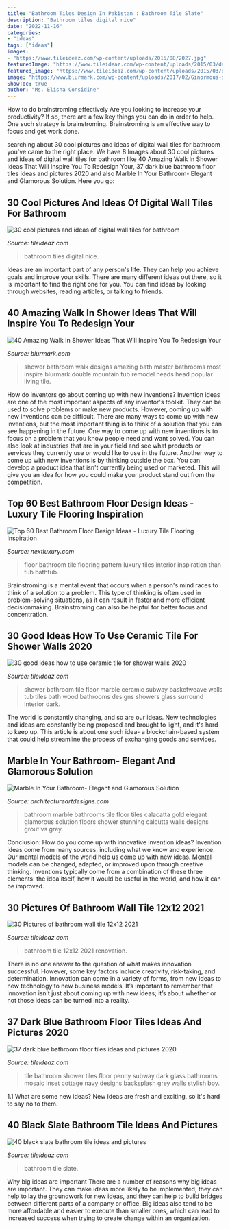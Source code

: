 ```yaml
---
title: "Bathroom Tiles Design In Pakistan : Bathroom Tile Slate"
description: "Bathroom tiles digital nice"
date: "2022-11-16"
categories:
- "ideas"
tags: ["ideas"]
images:
- "https://www.tileideaz.com/wp-content/uploads/2015/08/2027.jpg"
featuredImage: "https://www.tileideaz.com/wp-content/uploads/2015/03/dark_blue_bathroom_floor_tiles_10.jpg"
featured_image: "https://www.tileideaz.com/wp-content/uploads/2015/03/dark_blue_bathroom_floor_tiles_10.jpg"
image: "https://www.blurmark.com/wp-content/uploads/2017/02/Ginormous-shower.jpg"
ShowToc: true
author: "Ms. Elisha Considine"
---
```



How to do brainstroming effectively
Are you looking to increase your productivity? If so, there are a few key things you can do in order to help. One such strategy is brainstroming. Brainstroming is an effective way to focus and get work done.

	

		
searching about 30 cool pictures and ideas of digital wall tiles for bathroom you've came to the right place. We have 8 Images about 30 cool pictures and ideas of digital wall tiles for bathroom like 40 Amazing Walk In Shower Ideas That Will Inspire You To Redesign Your, 37 dark blue bathroom floor tiles ideas and pictures 2020 and also Marble In Your Bathroom- Elegant and Glamorous Solution. Here you go:
		
    
## 30 Cool Pictures And Ideas Of Digital Wall Tiles For Bathroom

<img loading=lazy src="http://www.tileideaz.com/wp-content/uploads/2015/11/nice-black-and-white-floral-bathroom-tiles-design.jpg" onerror="this.onerror=null;this.src='https://tse4.mm.bing.net/th?id=OIP.42lDDqZXCVljn676ItA-HgHaJ4&amp;pid=15.1';" alt="30 cool pictures and ideas of digital wall tiles for bathroom">

_Source: tileideaz.com_

>bathroom tiles digital nice. 

	

Ideas are an important part of any person's life. They can help you achieve goals and improve your skills. There are many different ideas out there, so it is important to find the right one for you. You can find ideas by looking through websites, reading articles, or talking to friends.

    
## 40 Amazing Walk In Shower Ideas That Will Inspire You To Redesign Your

<img loading=lazy src="https://www.blurmark.com/wp-content/uploads/2017/02/Ginormous-shower.jpg" onerror="this.onerror=null;this.src='https://tse4.mm.bing.net/th?id=OIP.JzAeUEwbqxS_fqgBdVyyKgHaLH&amp;pid=15.1';" alt="40 Amazing Walk In Shower Ideas That Will Inspire You To Redesign Your">

_Source: blurmark.com_

>shower bathroom walk designs amazing bath master bathrooms most inspire blurmark double mountain tub remodel heads head popular living tile. 

	

How do inventors go about coming up with new inventions?
Invention ideas are one of the most important aspects of any inventor's toolkit. They can be used to solve problems or make new products. However, coming up with new inventions can be difficult. There are many ways to come up with new inventions, but the most important thing is to think of a solution that you can see happening in the future.
One way to come up with new inventions is to focus on a problem that you know people need and want solved. You can also look at industries that are in your field and see what products or services they currently use or would like to use in the future. Another way to come up with new inventions is by thinking outside the box. You can develop a product idea that isn't currently being used or marketed. This will give you an idea for how you could make your product stand out from the competition.

    
## Top 60 Best Bathroom Floor Design Ideas - Luxury Tile Flooring Inspiration

<img loading=lazy src="http://nextluxury.com/wp-content/uploads/pattern-bathroom-floor-ideas.jpg" onerror="this.onerror=null;this.src='https://tse1.mm.bing.net/th?id=OIP.sQ-HJ3Sq-0MpZUjYxhbmlQAAAA&amp;pid=15.1';" alt="Top 60 Best Bathroom Floor Design Ideas - Luxury Tile Flooring Inspiration">

_Source: nextluxury.com_

>floor bathroom tile flooring pattern luxury tiles interior inspiration than tub bathtub. 

	

Brainstroming is a mental event that occurs when a person's mind races to think of a solution to a problem. This type of thinking is often used in problem-solving situations, as it can result in faster and more efficient decisionmaking. Brainstroming can also be helpful for better focus and concentration.

    
## 30 Good Ideas How To Use Ceramic Tile For Shower Walls 2020

<img loading=lazy src="https://www.tileideaz.com/wp-content/uploads/2015/08/2027.jpg" onerror="this.onerror=null;this.src='https://tse2.mm.bing.net/th?id=OIP.tPcU5X9LJXz_0iupKKEImwHaLH&amp;pid=15.1';" alt="30 good ideas how to use ceramic tile for shower walls 2020">

_Source: tileideaz.com_

>shower bathroom tile floor marble ceramic subway basketweave walls tub tiles bath wood bathrooms designs showers glass surround interior dark. 

	

The world is constantly changing, and so are our ideas. New technologies and ideas are constantly being proposed and brought to light, and it's hard to keep up. This article is about one such idea- a blockchain-based system that could help streamline the process of exchanging goods and services.

    
## Marble In Your Bathroom- Elegant And Glamorous Solution

<img loading=lazy src="https://www.architectureartdesigns.com/wp-content/uploads/2014/08/53.jpg" onerror="this.onerror=null;this.src='https://tse1.mm.bing.net/th?id=OIP.negiio-p9XwHb8puOna6gQHaKT&amp;pid=15.1';" alt="Marble In Your Bathroom- Elegant and Glamorous Solution">

_Source: architectureartdesigns.com_

>bathroom marble bathrooms tile floor tiles calacatta gold elegant glamorous solution floors shower stunning calcutta walls designs grout vs grey. 

	

Conclusion: How do you come up with innovative invention ideas?
Invention ideas come from many sources, including what we know and experience. Our mental models of the world help us come up with new ideas. Mental models can be changed, adapted, or improved upon through creative thinking. Inventions typically come from a combination of these three elements: the idea itself, how it would be useful in the world, and how it can be improved.

    
## 30 Pictures Of Bathroom Wall Tile 12x12 2021

<img loading=lazy src="https://www.tileideaz.com/wp-content/uploads/2015/12/small-bathroom-renovation-ideas-as-luxury-bathroom-as-additional-suggestion-for-make-a-perfect-Bathroom-design-134-1024x1536.jpg" onerror="this.onerror=null;this.src='https://tse3.mm.bing.net/th?id=OIP.wyFZd2UxbarT3_U7UtEP0gHaLH&amp;pid=15.1';" alt="30 Pictures of bathroom wall tile 12x12 2021">

_Source: tileideaz.com_

>bathroom tile 12x12 2021 renovation. 

	

There is no one answer to the question of what makes innovation successful. However, some key factors include creativity, risk-taking, and determination. Innovation can come in a variety of forms, from new ideas to new technology to new business models. It’s important to remember that innovation isn’t just about coming up with new ideas; it’s about whether or not those ideas can be turned into a reality.

    
## 37 Dark Blue Bathroom Floor Tiles Ideas And Pictures 2020

<img loading=lazy src="https://www.tileideaz.com/wp-content/uploads/2015/03/dark_blue_bathroom_floor_tiles_10.jpg" onerror="this.onerror=null;this.src='https://tse1.mm.bing.net/th?id=OIP.56tdiItApg6xsInGgj_3XgHaKn&amp;pid=15.1';" alt="37 dark blue bathroom floor tiles ideas and pictures 2020">

_Source: tileideaz.com_

>tile bathroom shower tiles floor penny subway dark glass bathrooms mosaic inset cottage navy designs backsplash grey walls stylish boy. 

	

1.1 What are some new ideas?
New ideas are fresh and exciting, so it's hard to say no to them.

    
## 40 Black Slate Bathroom Tile Ideas And Pictures

<img loading=lazy src="http://www.tileideaz.com/wp-content/uploads/2015/01/black_slate_bathroom_tile_15.jpg" onerror="this.onerror=null;this.src='https://tse4.mm.bing.net/th?id=OIP.eXU0aI0-RI-SaNwqCuezEgHaLL&amp;pid=15.1';" alt="40 black slate bathroom tile ideas and pictures">

_Source: tileideaz.com_

>bathroom tile slate. 

	

Why big ideas are important
There are a number of reasons why big ideas are important. They can make ideas more likely to be implemented, they can help to lay the groundwork for new ideas, and they can help to build bridges between different parts of a company or office. Big ideas also tend to be more affordable and easier to execute than smaller ones, which can lead to increased success when trying to create change within an organization.

